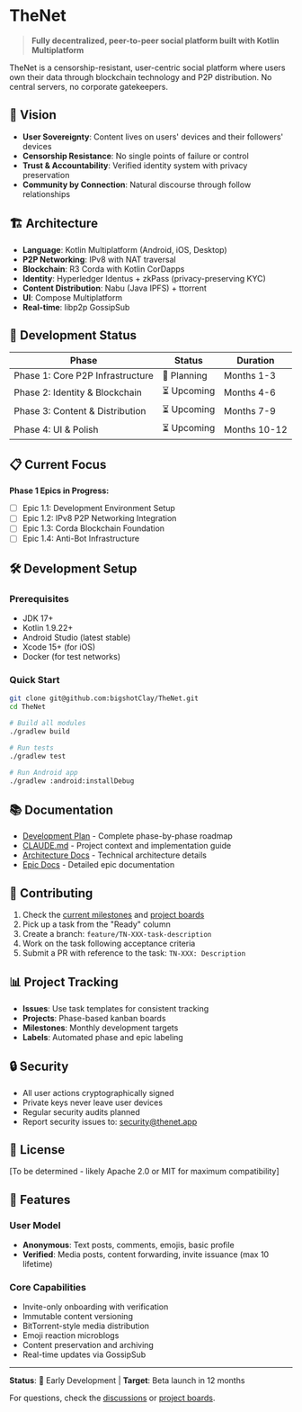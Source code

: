 # TheNet

> **Fully decentralized, peer-to-peer social platform built with Kotlin Multiplatform**

TheNet is a censorship-resistant, user-centric social platform where users own their data through blockchain technology and P2P distribution. No central servers, no corporate gatekeepers.

## 🎯 Vision

- **User Sovereignty**: Content lives on users' devices and their followers' devices
- **Censorship Resistance**: No single points of failure or control
- **Trust & Accountability**: Verified identity system with privacy preservation
- **Community by Connection**: Natural discourse through follow relationships

## 🏗️ Architecture

- **Language**: Kotlin Multiplatform (Android, iOS, Desktop)
- **P2P Networking**: IPv8 with NAT traversal
- **Blockchain**: R3 Corda with Kotlin CorDapps
- **Identity**: Hyperledger Identus + zkPass (privacy-preserving KYC)
- **Content Distribution**: Nabu (Java IPFS) + ttorrent
- **UI**: Compose Multiplatform
- **Real-time**: libp2p GossipSub

## 🚀 Development Status

| Phase | Status | Duration |
|-------|--------|----------|
| Phase 1: Core P2P Infrastructure | 🚧 Planning | Months 1-3 |
| Phase 2: Identity & Blockchain | ⏳ Upcoming | Months 4-6 |
| Phase 3: Content & Distribution | ⏳ Upcoming | Months 7-9 |
| Phase 4: UI & Polish | ⏳ Upcoming | Months 10-12 |

## 📋 Current Focus

**Phase 1 Epics in Progress:**
- [ ] Epic 1.1: Development Environment Setup
- [ ] Epic 1.2: IPv8 P2P Networking Integration  
- [ ] Epic 1.3: Corda Blockchain Foundation
- [ ] Epic 1.4: Anti-Bot Infrastructure

## 🛠️ Development Setup

### Prerequisites
- JDK 17+
- Kotlin 1.9.22+
- Android Studio (latest stable)
- Xcode 15+ (for iOS)
- Docker (for test networks)

### Quick Start
```bash
git clone git@github.com:bigshotClay/TheNet.git
cd TheNet

# Build all modules
./gradlew build

# Run tests
./gradlew test

# Run Android app
./gradlew :android:installDebug
```

## 📚 Documentation

- [Development Plan](./DEVELOPMENT_PLAN.md) - Complete phase-by-phase roadmap
- [CLAUDE.md](./CLAUDE.md) - Project context and implementation guide
- [Architecture Docs](./docs/architecture/) - Technical architecture details
- [Epic Docs](./docs/epics/) - Detailed epic documentation

## 🤝 Contributing

1. Check the [current milestones](https://github.com/bigshotClay/TheNet/milestones) and [project boards](https://github.com/bigshotClay/TheNet/projects)
2. Pick up a task from the "Ready" column
3. Create a branch: `feature/TN-XXX-task-description`
4. Work on the task following acceptance criteria
5. Submit a PR with reference to the task: `TN-XXX: Description`

## 📊 Project Tracking

- **Issues**: Use task templates for consistent tracking
- **Projects**: Phase-based kanban boards
- **Milestones**: Monthly development targets
- **Labels**: Automated phase and epic labeling

## 🔒 Security

- All user actions cryptographically signed
- Private keys never leave user devices
- Regular security audits planned
- Report security issues to: security@thenet.app

## 📄 License

[To be determined - likely Apache 2.0 or MIT for maximum compatibility]

## 🌟 Features

### User Model
- **Anonymous**: Text posts, comments, emojis, basic profile
- **Verified**: Media posts, content forwarding, invite issuance (max 10 lifetime)

### Core Capabilities
- Invite-only onboarding with verification
- Immutable content versioning
- BitTorrent-style media distribution
- Emoji reaction microblogs
- Content preservation and archiving
- Real-time updates via GossipSub

---

**Status**: 🚧 Early Development | **Target**: Beta launch in 12 months

For questions, check the [discussions](https://github.com/bigshotClay/TheNet/discussions) or [project boards](https://github.com/bigshotClay/TheNet/projects).